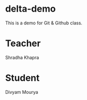 # delta-demo

This is a demo for Git & Github class.

# Teacher
Shradha Khapra

# Student
Divyam Mourya